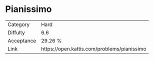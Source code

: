 # Pianissimo

<table>
    <tr>
        <td>Category</td>
        <td>Hard</td>
    </tr>
    <tr>
        <td>Diffulty</td>
        <td>6.6</td>
    </tr>
    <tr>
        <td>Acceptance</td>
        <td>29.26 %</td>
    </tr>
    <tr>
        <td>Link</td>
        <td>https://open.kattis.com/problems/pianissimo</td>
    </tr>
</table>
